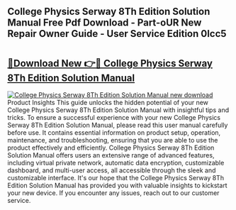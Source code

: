 ## College Physics Serway 8Th Edition Solution Manual Free Pdf Download - Part-oUR New Repair Owner Guide - User Service Edition 0Icc5

# <h2><a href="http://bc48609.oget.top/?id=College+Physics+Serway+8Th+Edition+Solution+Manual">🔗Download New 👉🔴 College Physics Serway 8Th Edition Solution Manual</a></h2>

[![College Physics Serway 8Th Edition Solution Manual new download](https://i.imgur.com/5g1atiW.png)](http://bc48609.oget.top/?id=College+Physics+Serway+8Th+Edition+Solution+Manual)
Product Insights This guide unlocks the hidden potential of your new College Physics Serway 8Th Edition Solution Manual with insightful tips and tricks. To ensure a successful experience with your new College Physics Serway 8Th Edition Solution Manual, please read this user manual carefully before use. It contains essential information on product setup, operation, maintenance, and troubleshooting, ensuring that you are able to use the product effectively and efficiently. College Physics Serway 8Th Edition Solution Manual offers users an extensive range of advanced features, including virtual private network, automatic data encryption, customizable dashboard, and multi-user access, all accessible through the sleek and customizable interface. It's our hope that the College Physics Serway 8Th Edition Solution Manual has provided you with valuable insights to kickstart your new device. If you encounter any issues, reach out to our customer service.
